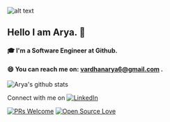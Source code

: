 

<!--
**arya062000/arya062000** is a ✨ _special_ ✨ repository because its `README.md` (this file) appears on your GitHub profile.

Here are some ideas to get you started:

- 🔭 I’m currently working on ...
- 🌱 I’m currently learning ...
- 👯 I’m looking to collaborate on ...
- 🤔 I’m looking for help with ...
- 💬 Ask me about ...
- 📫 How to reach me: ...
- 😄 Pronouns: ...
- ⚡ Fun fact: ...
-->
![alt text](https://images.unsplash.com/photo-1596443686812-2f45229eebc3?ixid=MXwxMjA3fDB8MHxwaG90by1wYWdlfHx8fGVufDB8fHw%3D&ixlib=rb-1.2.1&auto=format&fit=crop&w=1051&q=80)

## Hello I am Arya. 👧


#### 🎓 I'm a Software Engineer at Github. 
#### 😄 You can reach me on: vardhanarya6@gmail.com .

![Arya's github stats](https://github-readme-stats.vercel.app/api?username=arya062000&show_icons=true&theme=dracula)


Connect with me on [![LinkedIn](https://img.shields.io/static/v1.svg?label=Connect&message=@aryavardhanprasad&color=blue&logo=linkedin&labelColor=purple&style=social)](https://www.linkedin.com/in/arya-vardhan-prasad-195474152/)

[![PRs Welcome](https://img.shields.io/badge/PRs-welcome-brightgreen.svg?style=flat&logo=github)](https://github.com/arya062000/)  [![Open Source Love](https://badges.frapsoft.com/os/v2/open-source.svg?v=103)](https://github.com/arya062000/)

